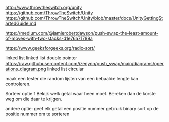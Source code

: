 http://www.throwtheswitch.org/unity
https://github.com/ThrowTheSwitch/Unity
https://github.com/ThrowTheSwitch/Unity/blob/master/docs/UnityGettingStartedGuide.md

https://medium.com/@jamierobertdawson/push-swap-the-least-amount-of-moves-with-two-stacks-d1e76a71789a

https://www.geeksforgeeks.org/radix-sort/

linked list
linked list double pointer
https://raw.githubusercontent.com/izenynn/push_swap/main/diagrams/operations_diagram.png
linked list circular

maak een tester die random lijsten van een bebaalde lengte kan controleren.


Sorteer optie 1
Bekijk welk getal waar heen moet.
Bereken dan de korste weg om die daar te krijgen.

andere optie:
geef elk getal een positie nummer
gebruik binary sort op de positie nummer om te sorteren
